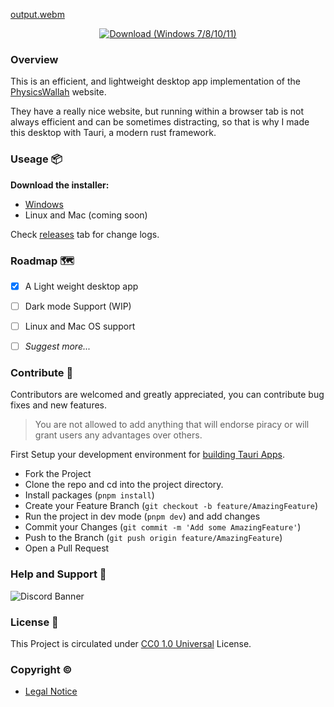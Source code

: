 [output.webm](https://github.com/its-ag/PhysicsWallah-Desktop/assets/102473837/2467c856-4142-4463-8420-2f5fc7fb0d9c)

<p align="center">
<a href="https://github.com/its-ag/PhysicsWallah-Desktop/releases/download/v1.0.1/Physics.Wallah_1.0.1_x64_en-US.msi">
<img alt="Download (Windows 7/8/10/11)" src="https://img.shields.io/github/downloads/its-ag/PhysicsWallah-Desktop/total?style=for-the-badge&label=Download%20(Windows%207%2F8%2F10%2F11)&labelColor=%23cba6f7&color=%23b4befe">
</a>
</p>

### Overview

This is an efficient, and lightweight desktop app implementation of the [PhysicsWallah](https://pw.live) website. 

They have a really nice website, but running within a browser tab is not always efficient and can be sometimes distracting, so that is why I made this desktop with Tauri, a modern rust framework.

### Useage 📦

**Download the installer:**
- [Windows](https://github.com/its-ag/PhysicsWallah-Desktop/releases/download/v1.0.1/Physics.Wallah_1.0.1_x64_en-US.msi)
- Linux and Mac (coming soon)

 Check [releases](https://github.com/its-ag/PhysicsWallah-Desktop/releases) tab for change logs.

### Roadmap 🗺

- [x] A Light weight desktop app
- [ ] Dark mode Support (WIP)
- [ ] Linux and Mac OS support
- [ ] *Suggest more...*


### Contribute 🧭
Contributors are welcomed and greatly appreciated, you can contribute bug fixes and new features.
> You are not allowed to add anything that will endorse piracy or will grant users any advantages over others.

First Setup your development environment for [building Tauri Apps](https://tauri.app/v1/guides/getting-started/prerequisites).

- Fork the Project
- Clone the repo and cd into the project directory.
- Install packages (`pnpm install`)
- Create your Feature Branch (`git checkout -b feature/AmazingFeature`)
- Run the project in dev mode (`pnpm dev`) and add changes
- Commit your Changes (`git commit -m 'Add some AmazingFeature'`)
- Push to the Branch (`git push origin feature/AmazingFeature`)
- Open a Pull Request

### Help and Support 🙌

![Discord Banner](https://discordapp.com/api/guilds/1085941898054738072/widget.png?style=banner3)

### License 📃

This Project is circulated under [CC0 1.0 Universal](./LICENSE) License.

### Copyright ©

 - [Legal Notice](./LEGAL_NOTICE.md)
